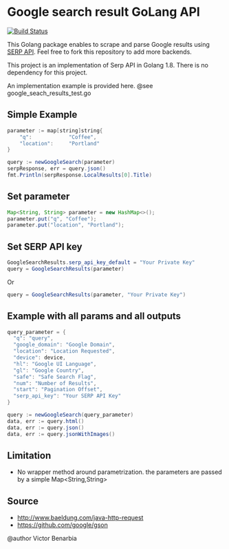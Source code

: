 Google search result GoLang API
===

[![Build Status](https://travis-ci.org/serpapi/google-search-results-golang.svg?branch=master)](https://travis-ci.org/serpapi/google-search-results-golang)

This Golang package enables to scrape and parse Google results using [SERP API](https://serpapi.com).
 Feel free to fork this repository to add more backends.

This project is an implementation of Serp API in Golang 1.8.
There is no dependency for this project.

An implementation example is provided here.
@see google_seach_results_test.go
## Simple Example
```java
parameter := map[string]string{
    "q":            "Coffee",
    "location":     "Portland"
}

query := newGoogleSearch(parameter)
serpResponse, err = query.json()
fmt.Println(serpResponse.LocalResults[0].Title)
```

## Set parameter
```java
Map<String, String> parameter = new HashMap<>();
parameter.put("q", "Coffee");
parameter.put("location", "Portland");
```

## Set SERP API key

```java
GoogleSearchResults.serp_api_key_default = "Your Private Key"
query = GoogleSearchResults(parameter)
```
Or

```java
query = GoogleSearchResults(parameter, "Your Private Key")
```

## Example with all params and all outputs

```java
query_parameter = {
  "q": "query",
  "google_domain": "Google Domain",
  "location": "Location Requested",
  "device": device,
  "hl": "Google UI Language",
  "gl": "Google Country",
  "safe": "Safe Search Flag",
  "num": "Number of Results",
  "start": "Pagination Offset",
  "serp_api_key": "Your SERP API Key"
}

query := newGoogleSearch(query_parameter)
data, err := query.html()
data, err := query.json()
data, err := query.jsonWithImages()
```

Limitation
---
 - No wrapper method around parametrization.
  the parameters are passed by a simple Map<String,String>

Source
---
 * http://www.baeldung.com/java-http-request
 * https://github.com/google/gson

@author Victor Benarbia
